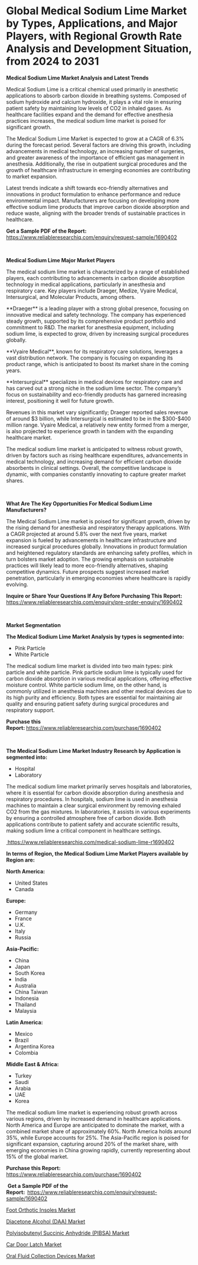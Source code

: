 <p><h1>Global Medical Sodium Lime Market by Types, Applications, and Major Players, with Regional Growth Rate Analysis and Development Situation, from 2024 to 2031</h1></p><p><strong>Medical Sodium Lime Market Analysis and Latest Trends</strong></p>
<p><p>Medical Sodium Lime is a critical chemical used primarily in anesthetic applications to absorb carbon dioxide in breathing systems. Composed of sodium hydroxide and calcium hydroxide, it plays a vital role in ensuring patient safety by maintaining low levels of CO2 in inhaled gases. As healthcare facilities expand and the demand for effective anesthesia practices increases, the medical sodium lime market is poised for significant growth.</p><p>The Medical Sodium Lime Market is expected to grow at a CAGR of 6.3% during the forecast period. Several factors are driving this growth, including advancements in medical technology, an increasing number of surgeries, and greater awareness of the importance of efficient gas management in anesthesia. Additionally, the rise in outpatient surgical procedures and the growth of healthcare infrastructure in emerging economies are contributing to market expansion.</p><p>Latest trends indicate a shift towards eco-friendly alternatives and innovations in product formulation to enhance performance and reduce environmental impact. Manufacturers are focusing on developing more effective sodium lime products that improve carbon dioxide absorption and reduce waste, aligning with the broader trends of sustainable practices in healthcare.</p></p>
<p><strong>Get a Sample PDF of the Report:&nbsp;</strong> <a href="https://www.reliableresearchiq.com/enquiry/request-sample/1690402?utm_campaign=1412&utm_medium=2&utm_source=Github&utm_content=ia&utm_term=17102024&utm_id=medical-sodium-lime">https://www.reliableresearchiq.com/enquiry/request-sample/1690402</a></p>
<p>&nbsp;</p>
<p><strong>Medical Sodium Lime Major Market Players</strong></p>
<p><p>The medical sodium lime market is characterized by a range of established players, each contributing to advancements in carbon dioxide absorption technology in medical applications, particularly in anesthesia and respiratory care. Key players include Draeger, Medize, Vyaire Medical, Intersurgical, and Molecular Products, among others.</p><p>**Draeger** is a leading player with a strong global presence, focusing on innovative medical and safety technology. The company has experienced steady growth, supported by its comprehensive product portfolio and commitment to R&D. The market for anesthesia equipment, including sodium lime, is expected to grow, driven by increasing surgical procedures globally.</p><p>**Vyaire Medical**, known for its respiratory care solutions, leverages a vast distribution network. The company is focusing on expanding its product range, which is anticipated to boost its market share in the coming years. </p><p>**Intersurgical** specializes in medical devices for respiratory care and has carved out a strong niche in the sodium lime sector. The company’s focus on sustainability and eco-friendly products has garnered increasing interest, positioning it well for future growth.</p><p>Revenues in this market vary significantly; Draeger reported sales revenue of around $3 billion, while Intersurgical is estimated to be in the $300-$400 million range. Vyaire Medical, a relatively new entity formed from a merger, is also projected to experience growth in tandem with the expanding healthcare market.</p><p>The medical sodium lime market is anticipated to witness robust growth, driven by factors such as rising healthcare expenditures, advancements in medical technology, and increasing demand for efficient carbon dioxide absorbents in clinical settings. Overall, the competitive landscape is dynamic, with companies constantly innovating to capture greater market shares.</p></p>
<p>&nbsp;</p>
<p><strong>What Are The Key Opportunities For Medical Sodium Lime Manufacturers?</strong></p>
<p><p>The Medical Sodium Lime market is poised for significant growth, driven by the rising demand for anesthesia and respiratory therapy applications. With a CAGR projected at around 5.8% over the next five years, market expansion is fueled by advancements in healthcare infrastructure and increased surgical procedures globally. Innovations in product formulation and heightened regulatory standards are enhancing safety profiles, which in turn bolsters market adoption. The growing emphasis on sustainable practices will likely lead to more eco-friendly alternatives, shaping competitive dynamics. Future prospects suggest increased market penetration, particularly in emerging economies where healthcare is rapidly evolving.</p></p>
<p><strong>Inquire or Share Your Questions If Any Before Purchasing This Report:</strong> <a href="https://www.reliableresearchiq.com/enquiry/pre-order-enquiry/1690402?utm_campaign=1412&utm_medium=2&utm_source=Github&utm_content=ia&utm_term=17102024&utm_id=medical-sodium-lime">https://www.reliableresearchiq.com/enquiry/pre-order-enquiry/1690402</a></p>
<p>&nbsp;</p>
<p><strong>Market Segmentation</strong></p>
<p><strong>The Medical Sodium Lime Market Analysis by types is segmented into:</strong></p>
<p><ul><li>Pink Particle</li><li>White Particle</li></ul></p>
<p><p>The medical sodium lime market is divided into two main types: pink particle and white particle. Pink particle sodium lime is typically used for carbon dioxide absorption in various medical applications, offering effective moisture control. White particle sodium lime, on the other hand, is commonly utilized in anesthesia machines and other medical devices due to its high purity and efficiency. Both types are essential for maintaining air quality and ensuring patient safety during surgical procedures and respiratory support.</p></p>
<p><strong>Purchase this Report:&nbsp;</strong><a href="https://www.reliableresearchiq.com/purchase/1690402?utm_campaign=1412&utm_medium=2&utm_source=Github&utm_content=ia&utm_term=17102024&utm_id=medical-sodium-lime">https://www.reliableresearchiq.com/purchase/1690402</a></p>
<p>&nbsp;</p>
<p><strong>The Medical Sodium Lime Market Industry Research by Application is segmented into:</strong></p>
<p><ul><li>Hospital</li><li>Laboratory</li></ul></p>
<p><p>The medical sodium lime market primarily serves hospitals and laboratories, where it is essential for carbon dioxide absorption during anesthesia and respiratory procedures. In hospitals, sodium lime is used in anesthesia machines to maintain a clear surgical environment by removing exhaled CO2 from the gas mixtures. In laboratories, it assists in various experiments by ensuring a controlled atmosphere free of carbon dioxide. Both applications contribute to patient safety and accurate scientific results, making sodium lime a critical component in healthcare settings.</p></p>
<p><a href="https://www.reliableresearchiq.com/medical-sodium-lime-r1690402?utm_campaign=1412&utm_medium=2&utm_source=Github&utm_content=ia&utm_term=17102024&utm_id=medical-sodium-lime">&nbsp;https://www.reliableresearchiq.com/medical-sodium-lime-r1690402</a></p>
<p><strong>In terms of Region, the Medical Sodium Lime Market Players available by Region are:</strong></p>
<p>
    <p> <strong> North America: </strong>
        <ul>
            <li>United States</li>
            <li>Canada</li>
        </ul>
        </p> 
    <p> <strong> Europe: </strong>
        <ul>
            <li>Germany</li>
            <li>France</li>
            <li>U.K.</li>
            <li>Italy</li>
            <li>Russia</li>
        </ul>
        </p> 
    <p> <strong> Asia-Pacific: </strong>
        <ul>
            <li>China</li>
            <li>Japan</li>
            <li>South Korea</li>
            <li>India</li>
            <li>Australia</li>
            <li>China Taiwan</li>
            <li>Indonesia</li>
            <li>Thailand</li>
            <li>Malaysia</li>
        </ul>
        </p> 
    <p> <strong> Latin America: </strong>
        <ul>
            <li>Mexico</li>
            <li>Brazil</li>
            <li>Argentina Korea</li>
            <li>Colombia</li>
        </ul>
        </p> 
    <p> <strong> Middle East & Africa: </strong>
        <ul>
            <li>Turkey</li>
            <li>Saudi</li>
            <li>Arabia</li>
            <li>UAE</li>
            <li>Korea</li>
        </ul>
    </p>
    </p>
<p><p>The medical sodium lime market is experiencing robust growth across various regions, driven by increased demand in healthcare applications. North America and Europe are anticipated to dominate the market, with a combined market share of approximately 60%. North America holds around 35%, while Europe accounts for 25%. The Asia-Pacific region is poised for significant expansion, capturing around 20% of the market share, with emerging economies in China growing rapidly, currently representing about 15% of the global market.</p></p>
<p><strong>Purchase this Report: </strong><a href="https://www.reliableresearchiq.com/purchase/1690402?utm_campaign=1412&utm_medium=2&utm_source=Github&utm_content=ia&utm_term=17102024&utm_id=medical-sodium-lime">https://www.reliableresearchiq.com/purchase/1690402</a></p>
<p>&nbsp;<strong>Get a Sample PDF of the Report:&nbsp;&nbsp;</strong><a href="https://www.reliableresearchiq.com/enquiry/request-sample/1690402?utm_campaign=1412&utm_medium=2&utm_source=Github&utm_content=ia&utm_term=17102024&utm_id=medical-sodium-lime">https://www.reliableresearchiq.com/enquiry/request-sample/1690402</a></p>
<p><strong></strong></p>
<p><p><a href="https://github.com/philipa0wcpic/Market-Research-Report-List-1/blob/main/foot-orthotic-insoles-market.md?utm_campaign=1412&utm_medium=2&utm_source=Github&utm_content=ia&utm_term=17102024&utm_id=medical-sodium-lime">Foot Orthotic Insoles Market</a></p><p><a href="https://www.linkedin.com/pulse/diacetone-alcohol-daa-market-transformation-comparative-analysis-ilggf?utm_campaign=1412&utm_medium=2&utm_source=Github&utm_content=ia&utm_term=17102024&utm_id=medical-sodium-lime">Diacetone Alcohol (DAA) Market</a></p><p><a href="https://www.linkedin.com/pulse/polyisobutenyl-succinic-anhydride-pibsa-industry-sector-new-technologies-jnuzf?utm_campaign=1412&utm_medium=2&utm_source=Github&utm_content=ia&utm_term=17102024&utm_id=medical-sodium-lime">Polyisobutenyl Succinic Anhydride (PIBSA) Market</a></p><p><a href="https://issuu.com/reportprime-2/docs/car-door-latch-market-size-2030.ppt_00678278641830?utm_campaign=1412&utm_medium=2&utm_source=Github&utm_content=ia&utm_term=17102024&utm_id=medical-sodium-lime">Car Door Latch Market</a></p><p><a href="https://issuu.com/reportprime-2/docs/oral-fluid-collection-devices-marke_a9e043c4f2115d?utm_campaign=1412&utm_medium=2&utm_source=Github&utm_content=ia&utm_term=17102024&utm_id=medical-sodium-lime">Oral Fluid Collection Devices Market</a></p></p>